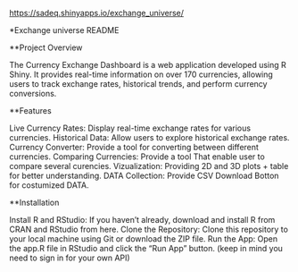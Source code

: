 https://sadeq.shinyapps.io/exchange_universe/

*Exchange universe README

**Project Overview

The Currency Exchange Dashboard is a web application developed using R Shiny. It provides real-time information on over 170 currencies, allowing users to track exchange rates, historical trends, and perform currency conversions.

**Features

Live Currency Rates: Display real-time exchange rates for various currencies.
Historical Data: Allow users to explore historical exchange rates.
Currency Converter: Provide a tool for converting between different currencies.
Comparing Currencies: Provide a tool That enable user to compare several curencies.
Vizualization: Providing 2D and 3D plots + table for better understanding.
DATA Collection: Provide CSV Download Botton for costumized DATA.

**Installation

Install R and RStudio: If you haven’t already, download and install R from CRAN and RStudio from here.
Clone the Repository: Clone this repository to your local machine using Git or download the ZIP file.
Run the App: Open the app.R file in RStudio and click the “Run App” button.
(keep in mind you need to sign in for your own API)
